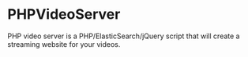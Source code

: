 PHPVideoServer
==============

PHP video server is a PHP/ElasticSearch/jQuery script that will create a streaming website for your videos.
